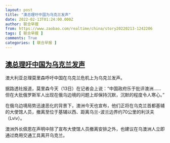 ```yaml
---
layout: post
title: "澳总理吁中国为乌克兰发声"
date: 2022-02-13T01:24:00.000Z
author: 联合早报
from: https://www.zaobao.com/realtime/china/story20220213-1242206
tags: [ 联合早报 ]
comments: True
categories: [ 联合早报 ]
---
```

<!--1644715440000-->
[澳总理吁中国为乌克兰发声](https://www.zaobao.com/realtime/china/story20220213-1242206)
------

<div>
<p>澳大利亚总理莫里森呼吁中国在乌克兰危机上为乌克兰发声。</p><p>据路透社报道，莫里森今天（13日）在记者会上说：“中国政府乐于批评澳洲……但在大批俄罗斯军人出现在俄乌边境的问题上却保持沉默，沉默的程度令人寒心。”</p><p>在俄乌边境局势迅速恶化的背景下，澳洲今天也宣布，他们正将在乌克兰首都基辅的大使馆人员，撤离至位于基辅以西、距离乌兰-波兰边界约70公里的利沃夫（Lviv）。</p><section id="imu"><div id="dfp-ad-imu1">        </div></section><p>澳洲外长佩恩在声明中除了宣布大使馆人员撤离安排之外，也建议在乌澳洲人立即通过商用交通工具离开乌克兰。</p>      <div class="cx_paywall_placeholder" id="sph_cdp_40"></div>
</div>
